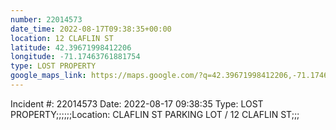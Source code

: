 ```yaml
---
number: 22014573
date_time: 2022-08-17T09:38:35+00:00
location: 12 CLAFLIN ST
latitude: 42.39671998412206
longitude: -71.17463761881754
type: LOST PROPERTY
google_maps_link: https://maps.google.com/?q=42.39671998412206,-71.17463761881754
---
```


Incident #: 22014573   Date: 2022-08-17 09:38:35    Type: LOST PROPERTY;;;;;;Location: CLAFLIN ST PARKING LOT / 12 CLAFLIN ST;;;
